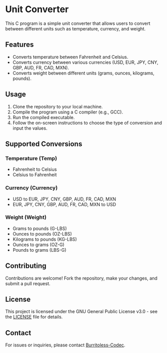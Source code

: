 # Unit Converter

This C program is a simple unit converter that allows users to convert between different units such as temperature, currency, and weight.

## Features

- Converts temperature between Fahrenheit and Celsius.
- Converts currency between various currencies (USD, EUR, JPY, CNY, GBP, AUD, FR, CAD, MXN).
- Converts weight between different units (grams, ounces, kilograms, pounds).

## Usage

1. Clone the repository to your local machine.
2. Compile the program using a C compiler (e.g., GCC).
3. Run the compiled executable.
4. Follow the on-screen instructions to choose the type of conversion and input the values.

## Supported Conversions

### Temperature (Temp)
- Fahrenheit to Celsius
- Celsius to Fahrenheit

### Currency (Currency)
- USD to EUR, JPY, CNY, GBP, AUD, FR, CAD, MXN
- EUR, JPY, CNY, GBP, AUD, FR, CAD, MXN to USD

### Weight (Weight)
- Grams to pounds (G-LBS)
- Ounces to pounds (OZ-LBS)
- Kilograms to pounds (KG-LBS)
- Ounces to grams (OZ-G)
- Pounds to grams (LBS-G)

## Contributing
Contributions are welcome! Fork the repository, make your changes, and submit a pull request.

## License
This project is licensed under the GNU General Public License v3.0 - see the [LICENSE](LICENSE) file for details.


## Contact
For issues or inquiries, please contact [Burritoless-Codec](https://github.com/Burritoless-Codec).
